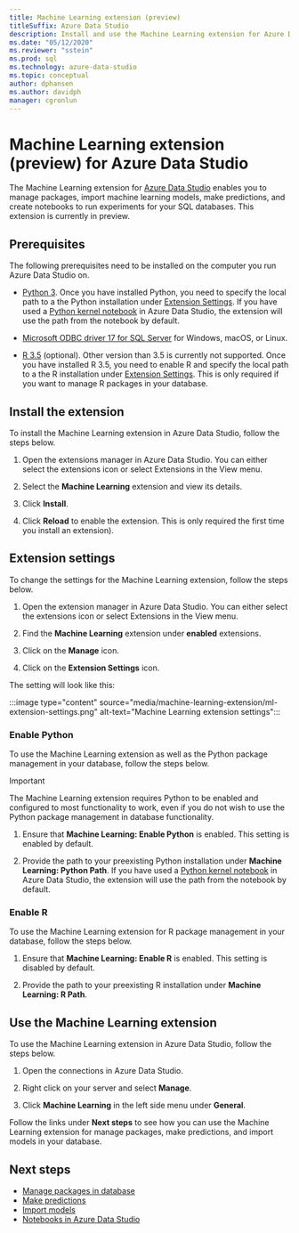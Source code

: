 ```yaml
---
title: Machine Learning extension (preview)
titleSuffix: Azure Data Studio
description: Install and use the Machine Learning extension for Azure Data Studio
ms.date: "05/12/2020"
ms.reviewer: "sstein"
ms.prod: sql
ms.technology: azure-data-studio
ms.topic: conceptual
author: dphansen
ms.author: davidph
manager: cgronlun
---
```

# Machine Learning extension (preview) for Azure Data Studio

The Machine Learning extension for [Azure Data Studio](what-is.md) enables you to manage packages, import machine learning models, make predictions, and create notebooks to run experiments for your SQL databases. This extension is currently in preview.

## Prerequisites

The following prerequisites need to be installed on the computer you run Azure Data Studio on.

- [Python 3](https://www.python.org/downloads/). Once you have installed Python, you need to specify the local path to a the Python installation under [Extension Settings](#settings). If you have used a [Python kernel notebook](notebooks-tutorial-python-kernel.md) in Azure Data Studio, the extension will use the path from the notebook by default.

- [Microsoft ODBC driver 17 for SQL Server](../connect/odbc/download-odbc-driver-for-sql-server.md) for Windows, macOS, or Linux.

- [R 3.5](https://www.r-project.org/) (optional). Other version than 3.5 is currently not supported. Once you have installed R 3.5, you need to enable R and specify the local path to a the R installation under [Extension Settings](#settings). This is only required if you want to manage R packages in your database.

## Install the extension

To install the Machine Learning extension in Azure Data Studio, follow the steps below.

1. Open the extensions manager in Azure Data Studio. You can either select the extensions icon or select Extensions in the View menu.

1. Select the **Machine Learning** extension and view its details.

1. Click **Install**.

1. Click **Reload** to enable the extension. This is only required the first time you install an extension).

<a name="settings"></a>

## Extension settings

To change the settings for the Machine Learning extension, follow the steps below.

1. Open the extension manager in Azure Data Studio. You can either select the extensions icon or select Extensions in the View menu.

1. Find the **Machine Learning** extension under **enabled** extensions.

1. Click on the **Manage** icon.

1. Click on the **Extension Settings** icon.

The setting will look like this:

:::image type="content" source="media/machine-learning-extension/ml-extension-settings.png" alt-text="Machine Learning extension settings":::

### Enable Python

To use the Machine Learning extension as well as the Python package management in your database, follow the steps below.

> [!IMPORTANT]
> The Machine Learning extension requires Python to be enabled and configured to most functionality to work, even if you do not wish to use the Python package management in database functionality.

1. Ensure that **Machine Learning: Enable Python** is enabled. This setting is enabled by default.

1. Provide the path to your preexisting Python installation under **Machine Learning: Python Path**. If you have used a [Python kernel notebook](notebooks-tutorial-python-kernel.md) in Azure Data Studio, the extension will use the path from the notebook by default.

### Enable R

To use the Machine Learning extension for R package management in your database, follow the steps below.

1. Ensure that **Machine Learning: Enable R** is enabled. This setting is disabled by default.

1. Provide the path to your preexisting R installation under **Machine Learning: R Path**.

## Use the Machine Learning extension

To use the Machine Learning extension in Azure Data Studio, follow the steps below.

1. Open the connections in Azure Data Studio.

1. Right click on your server and select **Manage**.

1. Click **Machine Learning** in the left side menu under **General**.

Follow the links under **Next steps** to see how you can use the Machine Learning extension for manage packages, make predictions, and import models in your database.

## Next steps

- [Manage packages in database](machine-learning-extension-manage-packages.md)
- [Make predictions](machine-learning-extension-predictions.md)
- [Import models](machine-learning-extension-import-models.md)
- [Notebooks in Azure Data Studio](notebooks-guidance.md)
